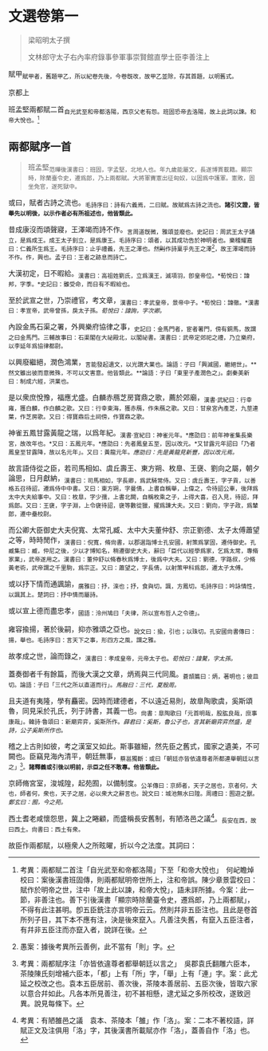 # <!-- page21 -->文選卷第一

> 梁昭明太子撰
> 
> 文林郎守太子右內率府錄事參軍事崇賢館直學士臣李善注上

賦甲<sub>賦甲者，舊題甲乙，所以紀卷先後，今卷旣改，故甲乙並除，存其首題，以明舊式。</sub>

京都上

班孟堅兩都賦二首<sub>自光武至和帝都洛陽，西京父老有怨。班固恐帝去洛陽，故上此詞以諫。和帝大悅也。[^1.1.1]</sub>

## 兩都賦序一首

> 班孟堅<sub>范曄後漢書曰：班固，字孟堅，北地人也。年九歲能屬文，長遂博貫載籍。顯宗時，除蘭臺令史，遷爲郎，乃上兩都賦。大將軍竇憲出征匈奴，以固爲中護軍。憲敗，固坐免官，遂死獄中。</sub>

或曰，賦者古詩之流也。<sub>毛詩序曰：詩有六義焉，二曰賦。故賦爲古詩之流也。**諸引文證，皆舉先以明後，以示作者必有所祖述也，他皆類此。**</sub>

昔成康沒而頌聲寢，王澤竭而詩不作。<sub>言周道旣微，雅頌並廢也。史記曰：周武王太子誦立，是爲成王。成王太子釗立，是爲康王。毛詩序曰：頌者，以其成功告於神明者也。樂稽耀嘉曰：仁義所生爲王。毛詩序曰：止乎禮義，先王之澤也。然~~則~~作詩稟乎先王之澤[^1.1.m1]，故王澤竭而詩不作。作，興也。孟子曰：王者之跡息而詩亡。</sub>

大漢初定，日不暇給。<sub>漢書曰：高祖姓劉氏，立爲漢王，滅項羽，卽皇帝位。*荀悅曰：諱邦，字季。*史記曰：雖受命，而日有不暇給也。</sub>

至於武宣之世，乃崇禮官，考文章，<sub>漢書曰：孝武皇帝，景帝中子。*荀悅曰：諱徹。*漢書曰：孝宣帝，武帝曾孫，戾太子孫。*荀悅曰：諱詢，字次卿。*</sub>

內設金馬石渠之署，外興樂府協律之事，<sub>史記曰：金馬門者，宦者署門，傍有銅馬，故謂之曰金馬門。三輔故事曰：石渠閣在大祕殿北，以閣祕書。漢書曰：武帝定郊祀之禮，乃立樂府，以李延年爲協律都尉。</sub>

以興廢繼絕，潤色鴻業，<sub>言能發起遺文，以光讚大業也。論語：子曰「興滅國，繼絕世」。**然文雖出彼而意微殊，不可以文害意。他皆類此。**論語：子曰「東里子產潤色之」。劇秦美新曰：制成六經，洪業也。</sub>

是以衆庶悅豫，福應尤盛。白麟赤鴈芝房寶鼎之歌，薦於郊廟，<sub>漢書·武紀曰：行幸雍，獲白麟，作白麟之歌。又曰：行幸東海，獲赤鴈，作朱鴈之歌。又曰：甘泉宮內產芝，九莖連葉，作芝房歌。又曰：得寶鼎后土祠傍，作寶鼎之歌。</sub>

神雀五鳳甘露黃龍之瑞，以爲年紀。<sub>漢書·宣紀曰：神雀元年。*應劭曰：前年神雀集長樂宮，故改年也。*又曰：五鳳元年。*應劭曰：先者鳳皇五至，因以改元。*又甘露元年詔曰「乃者鳳皇至甘露降，故以名元年」。又曰：黃龍元年。*應劭曰：先是黃龍見新豐，因以改元焉。*</sub>

故言語侍從之臣，若司馬相如、虞丘壽王、東方朔、枚臯、王襃、劉向之屬，朝夕論思，日月獻納，<sub>漢書曰：司馬相如，字長卿，爲武騎常侍。又曰：虞丘壽王，字子貢，以善格五召待詔，遷爲侍中中書。又曰：東方朔，字曼倩，上書自稱舉，上偉之，令待詔公車，後拜爲太中大夫給事中。又曰：枚臯，字少孺，上書北闕，自稱枚乘之子，上得大喜，召入見，待詔，拜爲郎。又曰：王襃，字子淵，上令襃待詔，襃等數從獵，擢爲諫大夫。又曰：劉向，字子政，爲輦郎，遷中壘校尉。</sub>

而公卿大臣御史大夫倪寬、太常孔臧、太中大夫董仲舒、宗正劉德、太子太傅蕭望之等，時時閒作，<sub>漢書曰：倪寬，脩尙書，以郡選詣博士孔安國，射策爲掌固，遷侍御史。孔臧集曰：臧，仲尼之後，少以才博知名，稍遷御史大夫，辭曰「臣代以經學爲家，乞爲太常，專脩家業」，武帝遂用之。漢書曰：董仲舒以脩春秋爲博士，後爲中大夫。又曰：劉德，字路叔，少脩黃老術，武帝謂之千里駒，爲宗正。又曰：蕭望之，字長倩，以射策甲科爲郎，遷太子太傅。</sub>

或以抒下情而通諷諭，<sub>廣雅曰：抒，㳿也；抒，食與切。諷，方鳳切。毛詩序曰：吟詠情性，以諷其上。楚詞曰：抒中情而屬詩。</sub>

或以宣上德而盡忠孝，<sub>國語：泠州鳩曰「夫律，所以宣布哲人之令德」。</sub>

雍容揄<!-- page22 -->揚，著於後嗣，抑亦雅頌之亞也。<sub>說文曰：揄，引也；以珠切。孔安國尙書傳曰：揚，舉也。毛詩序曰：言天下之事，形四方之風，謂之雅。</sub>

故孝成之世，論而錄之，<sub>漢書曰：孝成皇帝，元帝太子也。*荀悅曰：諱驁，字太孫。*</sub>

蓋奏御者千有餘篇，而後大漢之文章，炳焉與三代同風。<sub>蒼頡篇曰：炳，著明也；彼皿切。論語：子曰「三代之所以直道而行」。*馬融曰：三代，夏殷周。*</sub>

且夫道有夷隆，學有麤密。因時而建德者，不以遠近易則，故臯陶歌虞，奚斯頌魯，同見采於孔氏，列于詩書，其義一也。<sub>尙書：臯陶歌曰「元首明哉，股肱良哉，庶事康哉」。韓詩·魯頌曰：新廟弈弈，奚斯所作。*薛君曰：奚斯，魯公子也，言其新廟弈弈然盛，是詩，公子奚斯所作也*。</sub>

稽之上古則如彼，考之漢室又如此。斯事雖細，然先臣之舊式，國家之遺美，不可闕也。臣竊見海內清平，朝廷無事，<sub>蔡邕獨斷：或曰「朝廷亦皆依違尊者所都連舉朝廷以言之」[^1.1.2]。**諸釋義或引後以明前，示臣之任不敢專。他皆類此。**</sub>

京師脩宮室，浚城隍，起苑囿，以備制度。<sub>公羊傳曰：京師者，天子之居也，京者何，大也，師者何，衆也，天子之居，必以衆大之辭言也。說文曰：城池無水曰隍。周禮曰：囿遊之獸。*鄭玄曰：囿，今之苑。*</sub>

西土耆老咸懷怨思，冀上之睠顧，而盛稱長安舊制，有陋洛邑之議[^1.1.3]。<sub>長安在西，故曰西土。尙書曰：西土有衆。</sub>

故臣作兩都賦，以極衆人之所眩曜，折以今之法度。其詞曰：

[^1.1.1]: 考異：兩都賦二首注「自光武至和帝都洛陽」下至「和帝大悅也」　何屺瞻焯校曰：案後漢書班固傳，則兩都賦明帝世所上，注和帝誤。陳少章景雲校曰：賦作於明帝之世，注中「故上此以諫，和帝大悅」，語未詳所據。今案：此一節，非善注也。善下引後漢書「顯宗時除蘭臺令史，遷爲郎，乃上兩都賦」，不得有此注甚明。卽五臣銑注亦言明帝云云。然則幷非五臣注也。且此是卷首所列子目，其下本不應有注，決是後來竄入。凡善注失舊，有竄入五臣注者，有幷非五臣注而亦竄入者，說詳在後。
[^1.1.2]: 考異：兩都賦序注「亦皆依違尊者都舉朝廷以言之」　吳郡袁氏翻雕六臣本，茶陵陳氏刻增補六臣本，「都」上有「所」字，「舉」上有「連」字。案：此尤延之校改之也。袁本五臣居前、善次後，茶陵本善居前、五臣次後，皆取六家以意合幷如此。凡各本所見善注，初不甚相懸，逮尤延之多所校改，遂致迥異。說見每條下。
[^1.1.3]: 考異：有陋雒邑之議　袁本、茶陵本「雒」作「洛」。案：二本不著校語，詳賦正文及注俱用「洛」字，其後漢書所載賦亦作「洛」，蓋善自作「洛」也。

[^1.1.m1]: 愚案：據後考異所云善例，此不當有「則」字。
